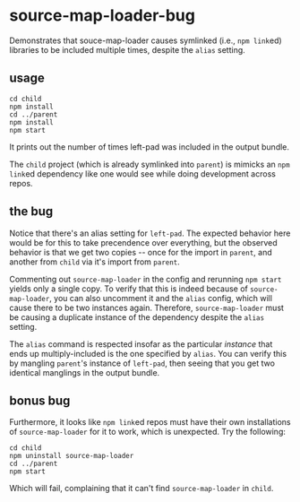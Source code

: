 # source-map-loader-bug

Demonstrates that souce-map-loader causes symlinked (i.e., `npm link`ed) libraries to be included multiple times, despite the `alias` setting.

## usage

```
cd child
npm install
cd ../parent
npm install
npm start
```

It prints out the number of times left-pad was included in the output bundle.

The `child` project (which is already symlinked into `parent`) is mimicks an `npm link`ed dependency like one would see while doing development across repos.

## the bug

Notice that there's an alias setting for `left-pad`. The expected behavior here would be for this to take precendence over everything, but the observed behavior is that we get two copies -- once for the import in `parent`, and another from `child` via it's import from `parent`.

Commenting out `source-map-loader` in the config and rerunning `npm start` yields only a single copy. To verify that this is indeed because of `source-map-loader`, you can also uncomment it and the `alias` config, which will cause there to be two instances again. Therefore, `source-map-loader` must be causing a duplicate instance of the dependency despite the `alias` setting.

The `alias` command is respected insofar as the particular _instance_ that ends up multiply-included is the one specified by `alias`. You can verify this by mangling `parent`'s instance of `left-pad`, then seeing that you get two identical manglings in the output bundle.

## bonus bug

Furthermore, it looks like `npm link`ed repos must have their own installations of `source-map-loader` for it to work, which is unexpected. Try the following:

```
cd child
npm uninstall source-map-loader
cd ../parent
npm start
```

Which will fail, complaining that it can't find `source-map-loader` in `child`.
